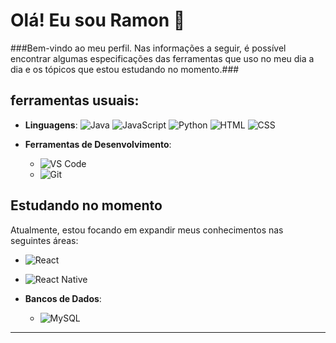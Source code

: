# Olá! Eu sou Ramon 👋

###Bem-vindo ao meu perfil. Nas informações a seguir, é possível encontrar algumas especificações das ferramentas que uso no meu dia a dia e os tópicos que estou estudando no momento.###

## ferramentas usuais:

- **Linguagens**: 
   ![Java](https://img.shields.io/badge/Java-ED8B00?style=for-the-badge&logo=openjdk&logoColor=white)
   ![JavaScript](https://img.shields.io/badge/JavaScript-F7DF1E?style=for-the-badge&logo=javascript&logoColor=black)
   ![Python](https://img.shields.io/badge/Python-14354C?style=for-the-badge&logo=python&logoColor=white)
   ![HTML](https://img.shields.io/badge/HTML5-E34F26?style=for-the-badge&logo=html5&logoColor=white)
   ![CSS](https://img.shields.io/badge/CSS-239120?&style=for-the-badge&logo=css3&logoColor=white)

- **Ferramentas de Desenvolvimento**:

  - ![VS Code](https://img.shields.io/badge/-VS%20Code-333333?style=flat&logo=visual-studio-code)
  - ![Git](https://img.shields.io/badge/-Git-333333?style=flat&logo=git)

## Estudando no momento

Atualmente, estou focando em expandir meus conhecimentos nas seguintes áreas:

  - ![React](https://img.shields.io/badge/-React-333333?style=flat&logo=react)

  - ![React Native](https://img.shields.io/badge/-React%20Native-333333?style=flat&logo=react)

- **Bancos de Dados**:
  - ![MySQL](https://img.shields.io/badge/-MySQL-333333?style=flat&logo=mysql)


---
